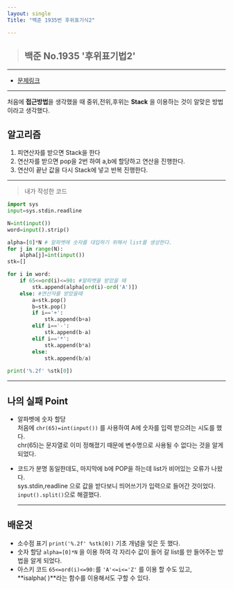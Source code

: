```yaml
---
layout: single
Title: "백준 1935번 후위표기식2"

---
```


>## 백준 No.1935 '후위표기법2'



___

* [문제링크](https://www.acmicpc.net/problem/1935)

___

처음에 **접근방법**을 생각했을 때 중위,전위,후위는 
**Stack** 을 이용하는 것이 알맞은 방법이라고 생각했다.

## 알고리즘

1. 피연산자를 받으면 Stack을 한다
2. 연산자를 받으면 pop을 2번 하여 a,b에 할당하고 연산을 진행한다.
3. 연산이 끝난 값을 다시 Stack에 넣고 반복 진행한다.

___

> 내가 작성한 코드

``` py
import sys
input=sys.stdin.readline

N=int(input())
word=input().strip()

alpha=[0]*N # 알파벳에 숫자를 대입하기 위해서 list를 생성한다.
for j in range(N):
    alpha[j]=int(input())
stk=[]

for i in word:
    if 65<=ord(i)<=90: #알파벳을 받았을 때 
        stk.append(alpha[ord(i)-ord('A')])
    else: #연산자를 받았을때 
        a=stk.pop()
        b=stk.pop()
        if i=='+':
            stk.append(b+a)
        elif i=='-':
            stk.append(b-a)
        elif i=='*':
            stk.append(b*a)
        else:
            stk.append(b/a)
        
print('%.2f' %stk[0]) 
```

___

## 나의 실패 Point

* 알파벳에 숫자 할당    
  처음에 `chr(65)=int(input())` 를 사용하여 A에 숫자를 입력 받으려는 시도를 했다.   
  chr(65)는 문자열로 이미 정해졌기 때문에 변수명으로 사용될 수 없다는 것을 알게 되었다.  


* 코드가 분명 동일한데도, 마지막에 b에 POP을 하는데 list가 비어있는 오류가 나왔다.   
  sys.stdin,readline 으로 값을 받다보니 띄어쓰기가 입력으로 들어간 것이었다.    
  `input().split()`으로 해결했다.  

  ____

## 배운것

* 소수점 표기
  `print('%.2f' %stk[0])` 기초 개념을 잊은 듯 했다.
* 숫자 할당
  `alpha=[0]*N` 을 이용 하여 각 자리수 값이 들어 갈 list를 만 들어주는 방법을 알게 되었다.
* 아스키 코드
  `65<=ord(i)<=90:`를 `'A'<=i<='Z'` 를 이용 할 수도 있고,    
  **isalpha( )**라는 함수를 이용해서도 구할 수 있다.
